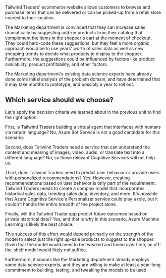 Tailwind Traders' ecommerce website allows customers to browse and purchase items that can be delivered or can be picked-up from a retail store nearest to their location.  

The Marketing department is convinced that they can increase sales dramatically by suggesting add-on products from their catalog that complement the items in the shopper's cart at the moment of checkout. They could hard-code these suggestions, but they feel a more organic approach would be to use years' worth of sales data as well as new shopping trends to decide what products to display to the shopper.  Furthermore, the suggestions could be influenced by factors like product availability, product profitability, and other factors.

The Marketing department's existing data science experts have already done some initial analysis of the problem domain, and have determined that it may take months to prototype, and possibly a year to roll out.

## Which service should we choose?

Let's apply the decision criteria we learned about in the previous unit to find the right option.

First, is Tailwind Traders building a virtual agent that interfaces with humans via natural language?  No, Azure Bot Service is not a good candidate for this scenario.

Second, does Tailwind Traders need a service that can understand the content and meaning of images, video, audio, or translate text into a different language?  No, so those relevant Cognitive Services will not help us.

Third, does Tailwind Traders need to predict user behavior or provide users with personalized recommendations?  Yes!  However, creating recommendations based on user behavior is only part of the requirement.  Tailwind Traders needs to create a complex model that incorporates historical sales data, trending sales data, inventory, and more.  It's possible that Azure Cognitive Service's Personalizer service could play a role, but it couldn't handle the entire breadth of the project alone.

Finally, will the Tailwind Trader app predict future outcomes based on private historical data?  Yes, and that is why in this scenario, Azure Machine Learning is likely the best choice.

This success of this effort would depend primarily on the strength of the model to select just the right up-sale products to suggest to the shopper.  Given that the model would need to be tweaked and tuned over time, an off-the-shelf model would likely not suffice.

Furthermore, it sounds like the Marketing department already employs some data science experts, and they are willing to make at least a year-long commitment to building, testing, and tweaking the models to be used.
